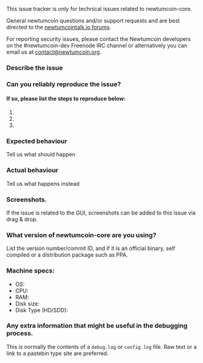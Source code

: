 <!--- Remove sections that do not apply -->

This issue tracker is only for technical issues related to newtumcoin-core.

General newtumcoin questions and/or support requests and are best directed to the [newtumcointalk.io forums](https://newtumcointalk.io/).

For reporting security issues, please contact the Newtumcoin developers on the #newtumcoin-dev Freenode IRC channel or alternatively you can email us at contact@newtumcoin.org.

### Describe the issue

### Can you reliably reproduce the issue?
#### If so, please list the steps to reproduce below:
1.
2.
3.

### Expected behaviour
Tell us what should happen

### Actual behaviour
Tell us what happens instead

### Screenshots.
If the issue is related to the GUI, screenshots can be added to this issue via drag & drop.

### What version of newtumcoin-core are you using?
List the version number/commit ID, and if it is an official binary, self compiled or a distribution package such as PPA.

### Machine specs:
- OS:
- CPU:
- RAM:
- Disk size:
- Disk Type (HD/SDD):

### Any extra information that might be useful in the debugging process.
This is normally the contents of a `debug.log` or `config.log` file. Raw text or a link to a pastebin type site are preferred.

